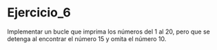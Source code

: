 # Ejercicio_6
Implementar un bucle que imprima los números del 1 al 20, pero que se detenga al encontrar el número 15 y omita el número 10.
